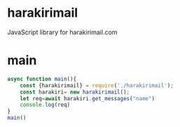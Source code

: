 # harakirimail
JavaScript library for harakirimail.com
# main
```js
async function main(){
    const {harakirimail} = require('./harakirimail');
    const harakiri= new harakirimail();
    let req=await harakiri.get_messages("name")
    console.log(req)
}
main()
```
